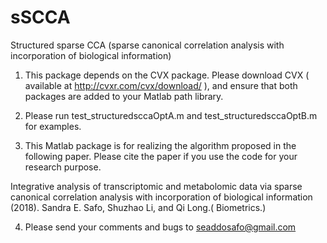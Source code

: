 # sSCCA
Structured sparse CCA (sparse canonical correlation analysis with incorporation of biological information)

1. This package depends on the CVX package. 
Please download CVX ( available at http://cvxr.com/cvx/download/ ), and ensure that both packages are added to your Matlab path library.


2. Please run test_structuredsccaOptA.m and test_structuredsccaOptB.m for examples.


3. This Matlab package is for realizing the algorithm proposed in the following paper.
  Please cite the paper if you use the code for your research purpose.

  Integrative analysis of transcriptomic and metabolomic data via sparse canonical correlation analysis with incorporation of biological information (2018). Sandra E. Safo, Shuzhao Li, and Qi Long.( Biometrics.)

4. Please send your comments and bugs to seaddosafo@gmail.com
